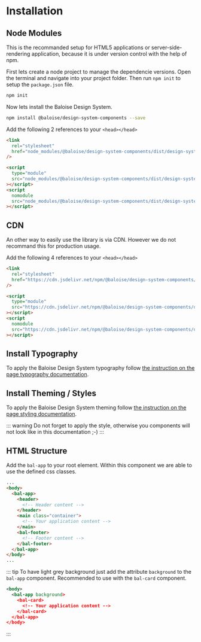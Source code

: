 # Installation

## Node Modules

This is the recommanded setup for HTML5 applications or server-side-rendering application, because it is under version control with the help of npm.

First lets create a node project to manage the dependencie versions. Open the terminal and navigate into your project folder. Then run `npm init` to setup the `package.json` file.

```bash
npm init
```

Now lets install the Baloise Design System.

```bash
npm install @baloise/design-system-components --save
```

Add the following 2 references to your `<head></head>`

```html
<link
  rel="stylesheet"
  href="node_modules/@baloise/design-system-components/dist/design-system-components/design-system-components.css"
/>

<script
  type="module"
  src="node_modules/@baloise/design-system-components/dist/design-system-components/design-system-components.esm.js"
></script>
<script
  nomodule
  src="node_modules/@baloise/design-system-components/dist/design-system-components/design-system-components.js"
></script>
```

## CDN

An other way to easily use the library is via CDN. However we do not recommand this for production usage.

Add the following 4 references to your `<head></head>`

```html
<link
  rel="stylesheet"
  href="https://cdn.jsdelivr.net/npm/@baloise/design-system-components/dist/design-system-components/design-system-components.css"
/>

<script
  type="module"
  src="https://cdn.jsdelivr.net/npm/@baloise/design-system-components/dist/design-system-components/design-system-components.esm.js"
></script>
<script
  nomodule
  src="https://cdn.jsdelivr.net/npm/@baloise/design-system-components/dist/design-system-components/design-system-components.js"
></script>
```

## Install Typography

To apply the Baloise Design System typography follow [the instruction on the page typography documentation](/design/typography.html#install-web-font).

## Install Theming / Styles

To apply the Baloise Design System theming follow [the instruction on the page styling documentation](/components/getting-started/theming.html).

::: warning
Do not forget to apply the style, otherwise you components will not look like in this documentation ;-)
:::

## HTML Structure

Add the `bal-app` to your root element. Within this component we are able to use the defined css classes.

```html
...
<body>
  <bal-app>
    <header>
      <!-- Header content -->
    </header>
    <main class="container">
      <!-- Your application content -->
    </main>
    <bal-footer>
      <!-- Footer content -->
    </bal-footer>
  </bal-app>
</body>
...
```

::: tip
To have light grey background just add the attribute `background` to the `bal-app` component. Recommended to use with the `bal-card` component.

```xml
<body>
  <bal-app background>
    <bal-card>
      <!-- Your application content -->
    </bal-card>
  </bal-app>
</body>
```

:::
